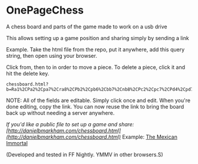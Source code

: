 # OnePageChess
A chess board and parts of the game made to work on a usb drive

This allows setting up a game position and sharing simply by sending a link

Example. Take the html file from the repo, put it anywhere, add this query string, then open using your browser.

Click from, then to in order to move a piece. To delete a piece, click it and hit the delete key.

```
chessboard.html?b=Ra1%2CPa2%2Cpa7%2Cra8%2CPb2%2Cpb6%2Cbb7%2Cnb8%2CPc2%2Cpc7%2CPd4%2Cpd7%2CKe1%2CBe2%2Cpe6%2CQe7%2CPf2%2CNf6%2Crf8%2Ckg2%2CPg3%2CNg4%2Cpg7%2CRh1%2CPh4&g=w&p=Thomas%2CLasker&l=London%2C+1912%0A&c=White+mates+in+two+moves%0A
```

NOTE: All of the fields are editable. Simply click once and edit. When you're done editing, copy the link. You can now reuse the link to bring the board back up without needing a server anywhere.

*If you'd like a public file to set up a game and share: [http://danielbmarkham.com/chessboard.html](http://danielbmarkham.com/chessboard.html)* Example: [The Mexican Immortal](http://danielbmarkham.com/chessboard.html?b=Pa2%2Cpa7%2Cra8%2CPb4%2Cqb5%2Cbb7%2CPd4%2Cpd6%2CRe1%2CNe3%2Cpe6%2Cre8%2CPf2%2Cpf7%2Cnf8%2CKg1%2CPg2%2CRg3%2CBg5%2Cpg7%2Ckg8%2CPh2%2CQh5%2Cph6&g=w&p=Torre%2CLasker&l=Moscow%2C+1925%0A&c=The+Mexican+Immortal+aka+%22Seventh+Seal%22%0A)


(Developed and tested in FF Nightly. YMMV in other browsers.S)